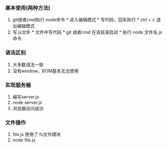 ### 基本使用(两种方法)
  1. git或者cmd执行 node命令
    * 进入编辑模式
    * 写代码，回车执行
    * ctrl + c  退出编辑模式
  2. 写.js文件
    * 文件中写代码
    * git 或者cmd 在该目录启动
    * 执行 node 文件名.js 命令
### 语法区别
  1. 大多数语法一致
  2. 没有window，BOM基本无法使用
### 实现服务器
  1. 编写server.js
  2. node server.js
  3. 浏览器访问成功  
### 文件操作
  1. file.js 使用了 fs文件模块
  2. node file.js

